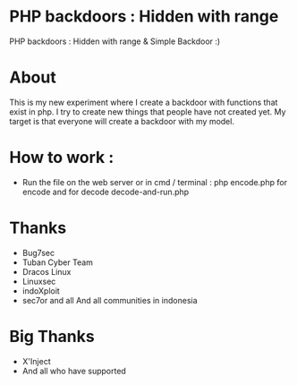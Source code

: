 # PHP backdoors : Hidden with range
PHP backdoors : Hidden with range & Simple Backdoor :)

# About
This is my new experiment where I create a backdoor with functions that exist in php. I try to create new things that people have not created yet. My target is that everyone will create a backdoor with my model.

# How to work : 
* Run the file on the web server or in cmd / terminal : php encode.php for encode and for decode decode-and-run.php

# Thanks
* Bug7sec 
* Tuban Cyber Team
* Dracos Linux 
* Linuxsec
* indoXploit
* sec7or 
and all And all communities in indonesia

# Big Thanks
* X'Inject
* And all who have supported
